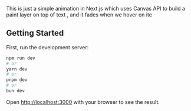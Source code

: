 This is just a simple animation in Next.js which uses Canvas API to build a paint layer on top of text , and it fades when we hover on ite 

## Getting Started

First, run the development server:

```bash
npm run dev
# or
yarn dev
# or
pnpm dev
# or
bun dev
```

Open [http://localhost:3000](http://localhost:3000) with your browser to see the result.

